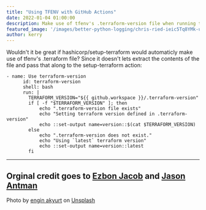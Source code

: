 ```yaml
---
title: "Using TFENV with GitHub Actions"
date: 2022-01-04 01:00:00
description: Make use of tfenv's .terraform-version file when running terraform in GitHub Actions 
featured_image: '/images/better-python-logging/chris-ried-ieic5Tq8YMk-unsplash.jpg'
author: kerry
---
```




Wouldn't it be great if hashicorp/setup-terraform would automaticly make use of tfenv's .terraform file? 
Since it doesn't lets extract the contents of the file and pass that along to the setup-terraform action:


```
- name: Use terraform-version
      id: terraform-version
      shell: bash
      run: |
        TERRAFORM_VERSION="${{ github.workspace }}/.terraform-version"
        if [ -f "$TERRAFORM_VERSION" ]; then
            echo ".terraform-version file exists"
            echo "Setting terraform version defined in .terraform-version"
            echo ::set-output name=version::$(cat $TERRAFORM_VERSION)
        else
            echo ".terraform-version does not exist."
            echo "Using `latest` terraform version"
            echo ::set-output name=version::latest
        fi
```

---
Orginal credit goes to [Ezbon Jacob](https://github.com/codezninja) and [Jason Antman](https://github.com/jantman)
---
Photo by [engin akyurt](https://unsplash.com/@enginakyurt?utm_source=unsplash&utm_medium=referral&utm_content=creditCopyText) on [Unsplash](https://unsplash.com/images/nature/cloud?utm_source=unsplash&utm_medium=referral&utm_content=creditCopyText)
  
